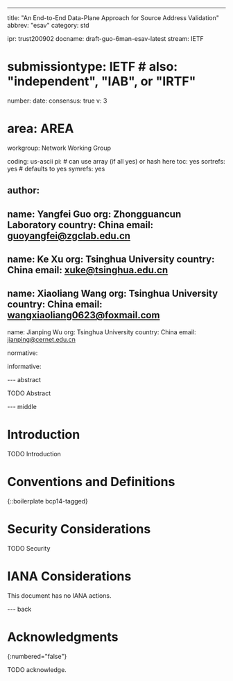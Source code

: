 ---
title: "An End-to-End Data-Plane Approach for Source Address Validation"
abbrev: "esav"
category: std

ipr: trust200902
docname: draft-guo-6man-esav-latest
stream: IETF
# submissiontype: IETF  # also: "independent", "IAB", or "IRTF"
number:
date:
consensus: true
v: 3
# area: AREA
workgroup: Network Working Group

coding: us-ascii
pi:    # can use array (if all yes) or hash here
toc: yes
sortrefs: yes  # defaults to yes
symrefs: yes

author:
-
  name: Yangfei Guo
  org: Zhongguancun Laboratory
  country: China
  email: guoyangfei@zgclab.edu.cn
-
  name: Ke Xu
  org: Tsinghua University
  country: China
  email: xuke@tsinghua.edu.cn
-
  name: Xiaoliang Wang
  org: Tsinghua University
  country: China
  email: wangxiaoliang0623@foxmail.com
-
  name: Jianping Wu
  org: Tsinghua University
  country: China
  email: jianping@cernet.edu.cn

normative:

informative:


--- abstract

TODO Abstract


--- middle

# Introduction

TODO Introduction


# Conventions and Definitions

{::boilerplate bcp14-tagged}


# Security Considerations

TODO Security


# IANA Considerations

This document has no IANA actions.


--- back

# Acknowledgments
{:numbered="false"}

TODO acknowledge.
